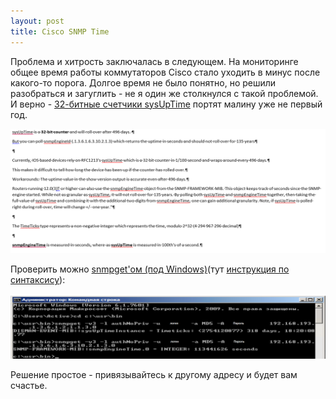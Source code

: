 ```yaml
---
layout: post
title: Cisco SNMP Time
---
```


Проблема и хитрость заключалась в следующем. На мониторинге общее время работы коммутаторов Cisco стало уходить в минус после какого-то порога. Долгое время не было понятно, но решили разобраться и загуглить - не я один же столкнулся с такой проблемой. И верно - 
[32-битные счетчики sysUpTime](https://weril.me/32-bitnye-schetchiki-sysuptime/) портят малину уже не первый год.

![cisco snmp](/assets/images/posts/cisco.png "cisco snmp")

Проверить можно [snmpget'ом (под Windows)](https://github.com/arizvisa/windows-binary-tools/blob/master/snmpget.exe)(тут [инструкция по синтаксису](https://www.easysnmp.com/tutorial/getting-snmp-data/)):

![snmpget](/assets/images/posts/cisco2.png "snmpget")

Решение простое - привязывайтесь к другому адресу и будет вам счастье.